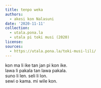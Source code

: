 ```yaml
---
title: tenpo weka
authors:
  - akesi kon Nalasuni
date: '2020-11-11'
collection:
  - utala.pona.la
  - utala pi toki musi (2020)
license:
sources:
  - https://utala.pona.la/toki-musi-lili/
---
```


kon ma li ike tan jan pi kon ike.  
lawa li pakala tan lawa pakala.  
suno li len. seli li lon.  
sewi o kama. mi wile kon.

